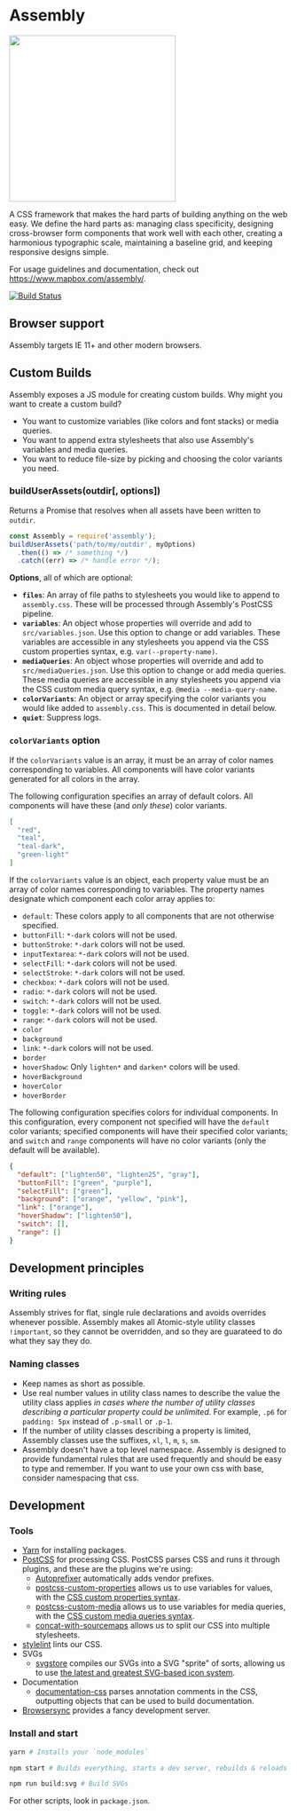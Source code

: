 # Assembly

<img width='300px' src='https://rawgit.com/mapbox/assembly/mb-pages/assembly-logo.svg'>

A CSS framework that makes the hard parts of building anything on the web easy. We define the hard parts as: managing class specificity, designing cross-browser form components that work well with each other, creating a harmonious typographic scale, maintaining a baseline grid, and keeping responsive designs simple.

For usage guidelines and documentation, check out https://www.mapbox.com/assembly/.

[![Build Status](https://travis-ci.com/mapbox/assembly.svg?token=FB2dZNVWaGo68KZnwz9M&branch=mb-pages)](https://travis-ci.com/mapbox/assembly)

## Browser support

Assembly targets IE 11+ and other modern browsers.

## Custom Builds

Assembly exposes a JS module for creating custom builds. Why might you want to create a custom build?

- You want to customize variables (like colors and font stacks) or media queries.
- You want to append extra stylesheets that also use Assembly's variables and media queries.
- You want to reduce file-size by picking and choosing the color variants you need.

### buildUserAssets(outdir[, options])

Returns a Promise that resolves when all assets have been written to `outdir`.

```js
const Assembly = require('assembly');
buildUserAssets('path/to/my/outdir', myOptions)
  .then(() => /* something */)
  .catch((err) => /* handle error */);
```

**Options**, all of which are optional:

- **`files`**: An array of file paths to stylesheets you would like to append to `assembly.css`. These will be processed through Assembly's PostCSS pipeline.
- **`variables`**: An object whose properties will override and add to `src/variables.json`. Use this option to change or add variables.
  These variables are accessible in any stylesheets you append via the CSS custom properties syntax, e.g. `var(--property-name)`.
- **`mediaQueries`**: An object whose properties will override and add to `src/mediaQueries.json`. Use this option to change or add media queries.
  These media queries are accessible in any stylesheets you append via the CSS custom media query syntax, e.g. `@media --media-query-name`.
- **`colorVariants`**: An object or array specifying the color variants you would like added to `assembly.css`. This is documented in detail below.
- **`quiet`**: Suppress logs.

### `colorVariants` option

If the `colorVariants` value is an array, it must be an array of color names corresponding to variables. All components will have color variants generated for all colors in the array.

The following configuration specifies an array of default colors. All components will have these (and *only these*) color variants.

```json
[
  "red",
  "teal",
  "teal-dark",
  "green-light"
]
```

If the `colorVariants` value is an object, each property value must be an array of color names corresponding to variables. The property names designate which component each color array applies to:
  - `default`: These colors apply to all components that are not otherwise specified.
  - `buttonFill`: `*-dark` colors will not be used.
  - `buttonStroke`: `*-dark` colors will not be used.
  - `inputTextarea`: `*-dark` colors will not be used.
  - `selectFill`: `*-dark` colors will not be used.
  - `selectStroke`: `*-dark` colors will not be used.
  - `checkbox`: `*-dark` colors will not be used.
  - `radio`: `*-dark` colors will not be used.
  - `switch`: `*-dark` colors will not be used.
  - `toggle`: `*-dark` colors will not be used.
  - `range`: `*-dark` colors will not be used.
  - `color`
  - `background`
  - `link`: `*-dark` colors will not be used.
  - `border`
  - `hoverShadow`: Only `lighten*` and `darken*` colors will be used.
  - `hoverBackground`
  - `hoverColor`
  - `hoverBorder`

The following configuration specifies colors for individual components. In this configuration, every component not specified will have the `default` color variants; specified components will have their specified color variants; and `switch` and `range` components will have no color variants (only the default will be available).

```json
{
  "default": ["lighten50", "lighten25", "gray"],
  "buttonFill": ["green", "purple"],
  "selectFill": ["green"],
  "background": ["orange", "yellow", "pink"],
  "link": ["orange"],
  "hoverShadow": ["lighten50"],
  "switch": [],
  "range": []
}
```

## Development principles

### Writing rules

Assembly strives for flat, single rule declarations and avoids overrides whenever possible. Assembly makes all Atomic-style utility classes `!important`, so they cannot be overridden, and so they are guarateed to do what they say they do.

### Naming classes

- Keep names as short as possible.
- Use real number values in utility class names to describe the value the utility class applies _in cases where the number of utility classes describing a particular property could be unlimited_. For example, `.p6` for `padding: 5px` instead of `.p-small` or `.p-1`.
- If the number of utility classes describing a property is limited, Assembly classes use the suffixes, `xl`, `l`, `m`, `s`, `sm`.
- Assembly doesn't have a top level namespace. Assembly is designed to provide fundamental rules that are used frequently and should be easy to type and remember. If you want to use your own css with base, consider namespacing that css.

## Development

### Tools

- [Yarn](https://yarnpkg.com/) for installing packages.
- [PostCSS](http://postcss.org/) for processing CSS. PostCSS parses CSS and runs it through plugins, and these are the plugins we're using:
  - [Autoprefixer](https://autoprefixer.github.io/) automatically adds vendor prefixes.
  - [postcss-custom-properties](https://github.com/postcss/postcss-custom-properties) allows us to use variables for values, with the [CSS custom properties syntax](https://developer.mozilla.org/en-US/docs/Web/CSS/--*).
  - [postcss-custom-media](https://github.com/postcss/postcss-custom-media) allows us to use variables for media queries, with the [CSS custom media queries syntax](https://www.w3.org/TR/2016/WD-mediaqueries-4-20160126/#custom-mq).
  - [concat-with-sourcemaps](https://github.com/floridoo/concat-with-sourcemaps) allows us to split our CSS into multiple stylesheets.
- [stylelint](http://stylelint.io/) lints our CSS.
- SVGs
  - [svgstore](https://github.com/svgstore/svgstore) compiles our SVGs into a SVG "sprite" of sorts, allowing us to use [the latest and greatest SVG-based icon system](https://css-tricks.com/svg-sprites-use-better-icon-fonts/).
- Documentation
  - [documentation-css](https://github.com/documentationjs/documentation-css) parses annotation comments in the CSS, outputting objects that can be used to build documentation.
- [Browsersync](https://browsersync.io) provides a fancy development server.

### Install and start

```bash
yarn # Installs your `node_modules`

npm start # Builds everything, starts a dev server, rebuilds & reloads on changes

npm run build:svg # Build SVGs
```

For other scripts, look in `package.json`.
